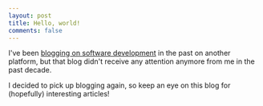 ```yaml
---
layout: post
title: Hello, world!
comments: false
---
```


I've been [blogging on software development](http://fgheysels.blogspot.com/) in the past on another platform, but that blog didn't receive any attention anymore from me in the past decade.

I decided to pick up blogging again, so keep an eye on this blog for (hopefully) interesting articles!